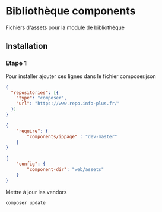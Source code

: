 Bibliothèque components
==================

Fichiers d'assets pour la module de bibliothèque

## Installation

### Etape 1

Pour installer ajouter ces lignes dans le fichier composer.json

```json
{
  "repositories": [{
    "type": "composer",
    "url": "https://www.repo.info-plus.fr/"
  }]
}
```

```json
{
    "require": {
        "components/ippage" : "dev-master"
    }
}
```

```json
{
    "config": {
        "component-dir": "web/assets"
    }
}
```

Mettre à jour les vendors

```bash
composer update
```